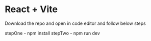 # React + Vite

Download the repo and open in code editor and follow below steps

stepOne - npm install
stepTwo - npm run dev